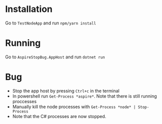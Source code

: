 # Installation

Go to `TestNodeApp` and run `npm/yarn install`

# Running

Go to `AspireStopBug.AppHost` and run `dotnet run`

# Bug

* Stop the app host by pressing `Ctrl+c` in the terminal
* In powershell run `Get-Process *aspire*`. Note that there is still running proccesses
* Manually kill the node processes with `Get-Process *node* | Stop-Process`
* Note that the C# processes are now stopped.
